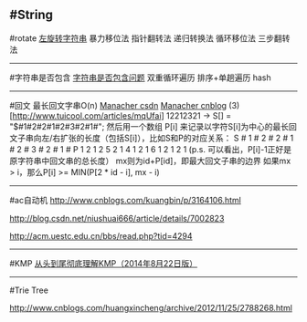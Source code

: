 #String 
---
#rotate
[左旋转字符串](http://blog.csdn.net/v_JULY_v/article/details/6322882)
暴力移位法
指针翻转法
递归转换法
循环移位法
三步翻转法

---
#字符串是否包含
[字符串是否包含问题](http://blog.csdn.net/v_JULY_v/article/details/6347454)
双重循环遍历
排序+单趟遍历
hash

---
#回文
最长回文字串O(n)
[Manacher csdn](http://blog.csdn.net/ggggiqnypgjg/article/details/6645824/)
[Manacher cnblog](http://www.cnblogs.com/biyeymyhjob/archive/2012/10/04/2711527.html)
(3)[http://www.tuicool.com/articles/mqUfai]
12212321 ->
S[] = "$#1#2#2#1#2#3#2#1#";
然后用一个数组 P[i] 来记录以字符S[i]为中心的最长回文子串向左/右扩张的长度（包括S[i]），比如S和P的对应关系：
S     #  1  #  2  #  2  #  1  #  2  #  3  #  2  #  1  #
P     1   2  1  2  5   2  1  4   1  2  1  6   1  2   1  2  1
(p.s. 可以看出，P[i]-1正好是原字符串中回文串的总长度）
mx则为id+P[id]，即最大回文子串的边界
如果mx > i，那么P[i] >= MIN(P[2 * id - i], mx - i)

---
#ac自动机
http://www.cnblogs.com/kuangbin/p/3164106.html

http://blog.csdn.net/niushuai666/article/details/7002823

http://acm.uestc.edu.cn/bbs/read.php?tid=4294

---
#KMP
[从头到尾彻底理解KMP（2014年8月22日版）](http://blog.csdn.net/v_july_v/article/details/7041827)


---
#Trie Tree

http://www.cnblogs.com/huangxincheng/archive/2012/11/25/2788268.html

